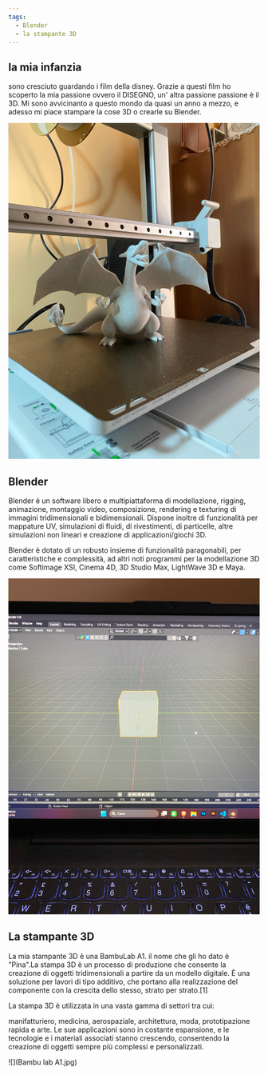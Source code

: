 ```yaml
---
tags:
  - Blender
  - la stampante 3D
---
```




## la mia infanzia
sono cresciuto guardando i film della disney.
Grazie a questi film ho scoperto la mia passione ovvero il DISEGNO,
un' altra passione passione è il 3D. Mi sono avvicinanto a questo mondo
da quasi un anno a mezzo, e adesso mi piace stampare la cose 3D o crearle 
su Blender.

![](charizard.jpg)

## Blender
Blender è un software libero e multipiattaforma di modellazione, rigging, animazione, montaggio video, composizione, rendering e texturing di immagini tridimensionali e bidimensionali. Dispone inoltre di funzionalità per mappature UV, simulazioni di fluidi, di rivestimenti, di particelle, altre simulazioni non lineari e creazione di applicazioni/giochi 3D.

Blender è dotato di un robusto insieme di funzionalità paragonabili, per caratteristiche e complessità, ad altri noti programmi per la modellazione 3D come Softimage XSI, Cinema 4D, 3D Studio Max, LightWave 3D e Maya.

![](Blender.jpg)

## La stampante 3D
La mia stampante 3D è una BambuLab A1. il nome che gli ho dato è "Pina".La stampa 3D è un processo di produzione che consente la creazione di oggetti tridimensionali a partire da un modello digitale. È una soluzione per lavori di tipo additivo, che portano alla realizzazione del componente con la crescita dello stesso, strato per strato.[1]

La stampa 3D è utilizzata in una vasta gamma di settori tra cui:

manifatturiero, medicina, aerospaziale, architettura, moda, prototipazione rapida e arte. Le sue applicazioni sono in costante espansione, e le tecnologie e i materiali associati stanno crescendo, consentendo la creazione di oggetti sempre più complessi e personalizzati.

![](Bambu lab A1.jpg)